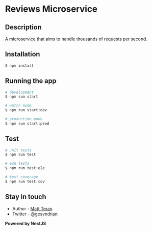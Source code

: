# Reviews Microservice

## Description

A microservice that aims to handle thousands of requests per second.

## Installation

```bash
$ npm install
```

## Running the app

```bash
# development
$ npm run start

# watch mode
$ npm run start:dev

# production mode
$ npm run start:prod
```

## Test

```bash
# unit tests
$ npm run test

# e2e tests
$ npm run test:e2e

# test coverage
$ npm run test:cov
```

## Stay in touch

- Author - [Matt Teran](https://github.com/matt-teran/)
- Twitter - [@gesvndrian](https://twitter.com/gesvndrian)

**Powered by NestJS**
